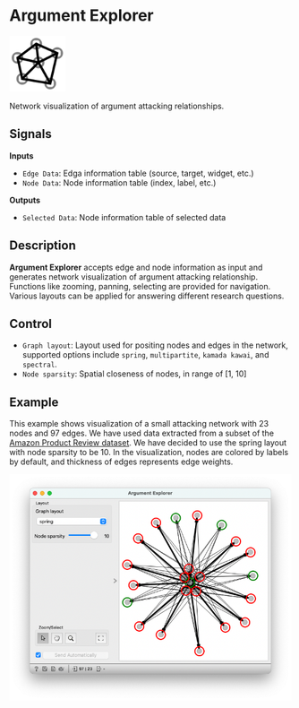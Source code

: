# Argument Explorer

<img src="./icons/OWArgExplorer.svg" width="100" height="100">

Network visualization of argument attacking relationships.

## Signals

**Inputs**

- `Edge Data`: Edga information table (source, target, widget, etc.)
- `Node Data`: Node information table (index, label, etc.)

**Outputs**

- `Selected Data`: Node information table of selected data

## Description

**Argument Explorer** accepts edge and node information as input and generates network visualization of argument attacking relationship. Functions like zooming, panning, selecting are provided for navigation. Various layouts can be applied for answering different research questions.

## Control

- `Graph layout`: Layout used for positing nodes and edges in the network, supported options include `spring`, `multipartite`, `kamada kawai`, and `spectral`.
- `Node sparsity`: Spatial closeness of nodes, in range of [1, 10]

## Example

This example shows visualization of a small attacking network with 23 nodes and 97 edges. We have used data extracted from a subset of the [Amazon Product Review dataset](https://raw.githubusercontent.com/EyeofBeholder-NLeSC/orange3-argument/main/example/data/data_original.json). We have decided to use the spring layout with node sparsity to be 10. In the visualization, nodes are colored by labels by default, and thickness of edges represents edge weights. 

![image](./screenshots/OWArgExplorer.png)



